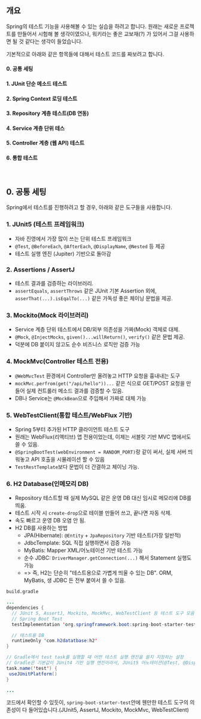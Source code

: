 ## 개요

Spring의 테스트 기능을 사용해볼 수 있는 실습을 하려고 합니다.
원래는 새로운 프로젝트를 만들어서 시험해 볼 생각이였으나, 워키라는 좋은 교보재(?) 가 있어서 그걸 사용하면 될 것 같다는 생각이 들었습니다.

기본적으로 아래와 같은 항목들에 대해서 테스트 코드를 짜보려고 합니다.

#### 0. 공통 세팅
#### 1. JUnit 단순 메소드 테스트
#### 2. Spring Context 로딩 테스트
#### 3. Repository 계층 테스트(DB 연동)
#### 4. Service 계층 단위 테스
#### 5. Controller 계층 (웹 API) 테스트
#### 6. 통합 테스트

<br />

## 0. 공통 세팅
Spring에서 테스트를 진행하려고 할 경우, 아래와 같은 도구들을 사용합니다.

### 1. JUnit5 (테스트 프레임워크)
- 자바 진영에서 가장 많이 쓰는 단위 테스트 프레임워크
- `@Test`, `@BeforeEach`, `@AfterEach`, `@DisplayName`, `@Nested` 등 제공
- 테스트 실행 엔진 (Jupiter) 기반으로 돌아감
 
### 2. Assertions / AssertJ
- 테스트 결과를 검증하는 라이브러리.
- `assertEquals`, `assertThrows` 같은 JUnit 기본 Assertion 외에, `asserThat(...).isEqalTo(...)` 같은 가독성 좋은 체이닝 문법을 제공.

### 3. Mockito(Mock 라이브러리)
- Service 계층 단위 테스트에서 DB/외부 의존성을 가짜(Mock) 객체로 대체.
- `@Mock`, `@InjectMocks`, `given()...willReturn()`, `verify()` 같은 문법 제공.
- 덕분에 DB 붙이지 않고도 순수 비즈니스 로직만 검증 가능

### 4. MockMvc(Controller 테스트 전용)
- `@WebMvcTest` 환경에서 Controller만 올려놓고 HTTP 요청을 흉내내는 도구
- `mockMvc.perfrom(get("/api/hello"))...` 같은 식으로 GET/POST 요청을 만들어 실제 컨트롤러 메소드 결과를 검증할 수 있음.
- DB나 Service는 `@MockBean`으로 주입해서 가짜로 대체 가능

### 5. WebTestClient(통합 테스트/WebFlux 기반)
- Spring 5부터 추가된 HTTP 클라이언트 테스트 도구
- 원래는 WebFlux(리액티브) 앱 전용이었는데, 이제는 서블릿 기반 MVC 앱에서도 쓸 수 있음.
- `@SpringBootTest(webEnvironment = RANDOM_PORT)`랑 같이 써서, 실제 서버 띄워놓고 API 호출을 시뮬레이션 할 수 있음
- `TestRestTemplate`보다 문법이 더 간결하고 체이닝 가능.

### 6. H2 Database(인메모리 DB)
- Repository 테스트할 때 실제 MySQL 같은 운영 DB 대신 임시로 메모리에 DB를 띄움.
- 테스트 시작 시 `create-drop`으로 테이블 만들어 쓰고, 끝나면 자동 삭제.
- 속도 빠르고 운영 DB 오염 안 됨.
- H2 DB를 사용하는 방법
    - JPA(Hibernate): `@Entity` + `JpaRepository` 기반 테스트(가장 일반적)
    - JdbcTemplate: SQL 직접 실행하면서 검증 가능
    - MyBatis: Mapper XML/어노테이션 기반 테스트 가능
    - 순수 JDBC: `DriverManager.getConnection(...)` 해서 Statement 실행도 가능
    - => 즉, H2는 단순히 "테스트용으로 가볍게 띄울 수 있는 DB". ORM, MyBatis, 생 JDBC 든 전부 붙여서 쓸 수 있음.

`build.gradle`
```java
...
dependencies {
  // JUnit 5, AssertJ, Mockito, MockMvc, WebTestClient 등 테스트 도구 모음
  // Spring Boot Test
  testImplementation 'org.springframework.boot:spring-boot-starter-test'

  // 테스트용 DB
  runtimeOnly 'com.h2datatbase:h2'
}

// Gradle에서 test task를 실행할 때 어떤 테스트 실행 엔진을 쓸지 지정하는 설정
// Gradle은 기본값이 JUnit4 기반 실행 엔진이라서, JUnit5 어노테이션(@Test, @DisplayNmae, @ExtendWith)을 쓰려면 꼭 useJunitPlatform()을 켜줘야 함.
task.name('test') {
 useJUnitPlatform()
}

...
```

코드에서 확인할 수 있듯이, `spring-boot-starter-test`안에 웬만한 테스트 도구의 의존성이 다 들어있습니다.(JUnit5, AssertJ, Mockito, MockMvc, WebTestClient)
